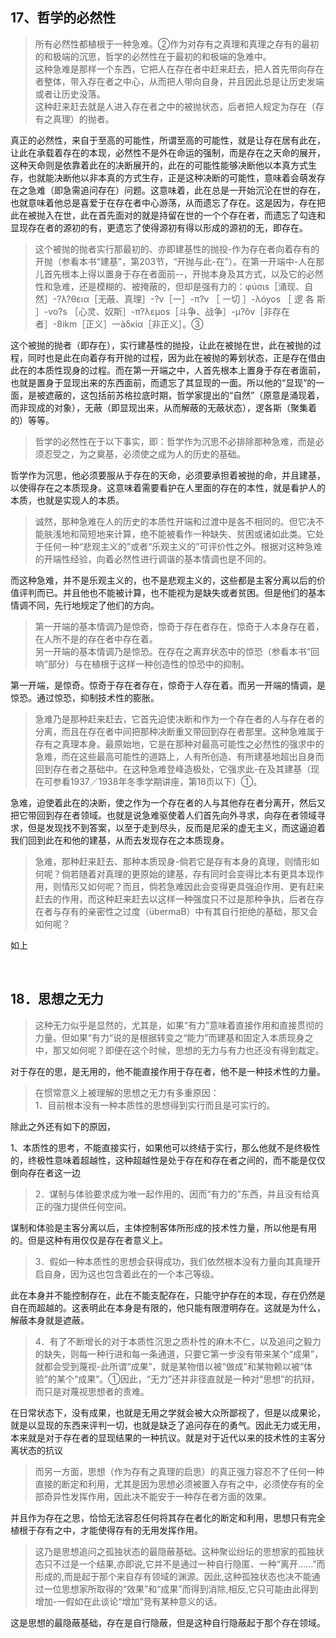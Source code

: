 <h2>17、哲学的必然性</h2><blockquote data-pid="I4BEIP-j">所有必然性都植根于一种急难。②作为对存有之真理和真理之存有的最初的和极端的沉思，哲学的必然性在于最初的和极端的急难中。<br>这种急难是那样一个东西，它把人在存在者中赶来赶去，把人首先带向存在者整体，带入存在者之中心，从而把人带向自身，并且因此总是让历史发端或者让历史没落。<br>这种赶来赶去就是人进入存在者之中的被抛状态，后者把人规定为存在（存有之真理）的抛者。</blockquote><p data-pid="qL6OeoSG">真正的必然性，来自于至高的可能性，所谓至高的可能性，就是让存在居有此在，让此在承载着存在的本现，必然性不是外在命运的强制，而是存在之天命的展开，这种天命则是依靠着此在的决断展开的，此在的可能性能够决断他以本真方式生存，也就能决断他以非本真的方式生存，正是这种决断的可能性，意味着会萌发存在之急难（即急需追问存在）问题。这意味着，此在总是一开始沉沦在世的存在，也就意味着他总是喜爱于在存在者中心游荡，从而遗忘了存在。这是因为，存在把此在被抛入在世，此在首先面对的就是持留在世的一个个存在者，而遗忘了勾连和显现存在者的源初的有，更遗忘了使得源初有得以形成的源初的无，即存在。</p><blockquote data-pid="NNaz7JAG">这个被抛的抛者实行那最初的、亦即建基性的抛投-作为存在者向着存有的开抛（参看本书“建基”，第203节，“开抛与此-在”）。在第一开端中-人在那儿首先根本上得以置身于存在者面前--，开抛本身及其方式，以及它的必然性和急难，还是模糊的、被掩蔽的，但却是强有力的：φúσιs［涌现、自然］-?λ?θεια［无蔽、真理］-?v［一］-π?v ［ 一切 ］-λóyos ［ 逻 各 斯 ］-vo?s ［心灵、奴斯］-π?λεμos［斗争、战争］-μ?ǒv［非存在者］-8ikm［正义］一àδκiα［非正义］。③</blockquote><p data-pid="0R0rsVMm">这个被抛的抛者（即存在），实行建基性的抛投，让此在被抛在世，此在被抛的过程，同时也是此在向着存有开抛的过程，因为此在被抛的筹划状态，正是存在借由此在的本质性现身的过程。而在第一开端之中，人首先根本上置身于存在者面前，也就是置身于显现出来的东西面前，而遗忘了其显现的一面。所以他的“显现”的一面，是被遮蔽的，这包括前苏格拉底时期，哲学家提出的“自然”（原意是涌现着，而非现成的对象），无蔽（即显现出来，从而解蔽的无蔽状态），逻各斯（聚集着的）等等。</p><blockquote data-pid="2Hmi-BJ3">哲学的必然性在于以下事实，即：哲学作为沉思不必排除那种急难，而是必须忍受之，为之奠基，必须使之成为人的历史的基础。</blockquote><p data-pid="1TSzdjJq">哲学作为沉思，他必须要服从于存在的天命，必须要承担着被抛的命，并且建基，以使得存在之本质现身。这意味着需要看护在人里面的存在的本性，就是看护人的本质，也就是实现人的本质。</p><blockquote data-pid="4jv18vgV">诚然，那种急难在人的历史的本质性开端和过渡中是各不相同的。但它决不能肤浅地和简短地来计算，绝不能被看作一种缺失、贫困或诸如此类。它处于任何一种“悲观主义的”或者“乐观主义的”可评价性之外。根据对这种急难的开端性经验，向着必然性进行调谐的基本情调也是不同的。</blockquote><p data-pid="Ku4VTleU">而这种急难，并不是乐观主义的，也不是悲观主义的，这些都是主客分离以后的价值评判而已。并且他也不能被计算，也不能视为是缺失或者贫困。但是他们的基本情调不同，先行地规定了他们的方向。</p><blockquote data-pid="R_Y-HogR">第一开端的基本情调乃是惊奇，惊奇于存在者存在，惊奇于人本身存在着，在人所不是的存在者中存在着。<br>另一开端的基本情调乃是惊恐。在存在之离弃状态中的惊恐（参看本书“回响”部分）与在植根于这样一种创造性的惊恐中的抑制。</blockquote><p data-pid="oOAqwspx">第一开端，是惊奇。惊奇于存在者存在，惊奇于人存在着。而另一开端的情调，是惊恐。通过惊恐，抑制技术性的膨胀。</p><blockquote data-pid="H8JeYK5u">急难乃是那种赶来赶去，它首先迫使决断和作为一个存在者的人与存在者的分离，而且在存在者中间把那种决断重又带回到存在者那里。这种急难属于存有之真理本身。最原始地，它是在那种对最高可能性之必然性的强求中的急难，而在这些最高可能性的道路上，人有所创造、有所建基地超出自身而回到存在者之基础中。在这种急难登峰造极处，它强求此-在及其建基（现在可参看1937／1938年冬季学期讲座，第18页以下）①。</blockquote><p data-pid="x0w1KLpv">急难，迫使着此在的决断，使之作为一个存在者的人与其他存在者分离开，然后又把它带回到存在者领域。也就是说急难驱使着人们首先向外寻求，向存在者领域寻求，但是发现找不到答案，以至于走到尽头，反而是尼采的虚无主义，而这逼迫着我们回到此在和他的建基，从而去发现存在之本质现身。</p><blockquote data-pid="1er1Ud10">急难，那种赶来赶去、那种本质现身-倘若它是存有本身的真理，则情形如何呢？倘若随着对真理的更原始的建基，存有同时会变得比本有更具本现作用，则情形又如何呢？而且，倘若急难因此会变得更具强迫作用、更有赶来赶去的作用，而这种赶来赶去以这样一种强度只不过是那种争执，后者在存在者与存有的亲密性之过度（übermaB）中有其自行拒绝的基础，那又会如何呢？</blockquote><p data-pid="jjTaAwEc">如上</p><p><br></p><h2>18．思想之无力</h2><blockquote data-pid="MJTLX806">这种无力似乎是显然的，尤其是，如果“有力”意味着直接作用和直接贯彻的力量。但如果“有力”说的是根据转变之“能力”而建基和固定入本质现身之中，那又如何呢？即便在这个时候，思想的无力与有力也还没有得到裁定。</blockquote><p data-pid="8zh5rf1u">对于存在的思，是无用的，他不能直接作用于存在者，他不是一种技术性的力量。</p><blockquote data-pid="GKyx1Zk-">在惯常意义上被理解的思想之无力有多重原因：<br>1．目前根本没有一种本质性的思想得到实行而且是可实行的。</blockquote><p data-pid="TkdF4t6z">除此之外还有如下的原因，</p><p data-pid="vNMP_OI2">1、本质性的思考，不能直接实行，如果他可以终结于实行，那么他就不是终极性的，终极性意味着超越性，这种超越性是处于存在和存在者之间的，而不能是仅仅倒向存在者这一边</p><blockquote data-pid="aN_aQM4r">2．谋制与体验要求成为唯一起作用的、因而“有力的”东西，并且没有给真正的强力提供任何空间。</blockquote><p data-pid="F7cfagBp">谋制和体验是主客分离以后，主体控制客体所形成的技术性力量，所以他是有用的。但是这种有用仅仅是存在者意义上。</p><blockquote data-pid="KFKfwEL0">3．假如一种本质性的思想会获得成功，我们依然根本没有力量向其真理开启自身，因为这也包含着此在的一个本己等级。</blockquote><p data-pid="HDzDbbtG">此在本身并不能控制存在，此在不能支配存在，只能守护存在的本现，存在仍然是自在而超越的。这表明此在本身是有限的，他只能有限澄明存在。这就是为什么，解蔽本身就是遮蔽。</p><blockquote data-pid="mcdImdO9">4．有了不断增长的对于本质性沉思之质朴性的麻木不仁，以及追问之毅力的缺失，则每一种行进和每一条通道，只要它第一步没有带来某个“成果”，就都会受到蔑视-此所谓“成果”，就是某物借以被“做成”和某物赖以被“体验”的某个“成果”。①因此，“无力”还并非径直就是一种对“思想”的抗辩，而只是对蔑视思想者的责难。</blockquote><p data-pid="_2VmlanM">在日常状态下，没有成果，也就是无用之学就会被大众所鄙视了，但是以成果论，就是以显现的东西来评判一切，也就是缺乏了追问存在的勇气。因此无力或无用，本来就是对于存在者的显现结果的一种抗议。就是对于近代以来的技术性的主客分离状态的抗议</p><blockquote data-pid="a8Ze32H2">而另一方面，思想（作为存有之真理的启思）的真正强力容忍不了任何一种直接的断定和利用，尤其是因为思想必须被置入存有之中，必须使存有的全部奇异性发挥作用，因此决不能安于一种存在者方面的效果。</blockquote><p data-pid="foLbkc3a">并且作为存在之思，恰恰无法容忍任何将其存在者化的断定和利用，思想只有完全植根于存有之中，才能使得存有的无用发挥作用。</p><blockquote data-pid="YUFJPT7U">这乃是思想追问之孤独状态的最隐蔽基础。这种聚讼纷坛的思想家的孤独状态只不过是一个结果,亦即说,它并不是通过一种自行隐匿、一种“离开……”而形成的,而是起于那个来自存有领域的渊源。因此,这种孤独状态也决不能通过一位思想家所取得的“效果”和“成果”而得到消除,相反,它只可能由此得到增加-一假如在此谈论“增加”竞有某种意义的话。</blockquote><p data-pid="yYfBOpb1">这是思想的最隐蔽基础，存在是自行隐蔽，但是这种自行隐蔽起于那个存在领域。</p><p></p>